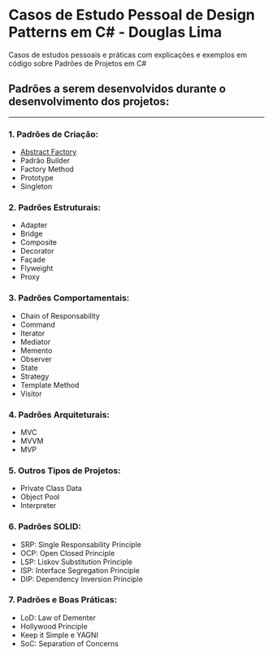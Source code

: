 # Casos de Estudo Pessoal de Design Patterns em C# - Douglas Lima

Casos de estudos pessoais e práticas com explicações e exemplos em código sobre Padrões de Projetos em C#

## Padrões a serem desenvolvidos durante o desenvolvimento dos projetos:
---

### 1. Padrões de Criação: ###

- [Abstract Factory](https://code4coders.wordpress.com/2016/04/29/principios-de-design-patterns-em-c-abstract-factory/)
- Padrão Builder
- Factory Method
- Prototype
- Singleton

### 2. Padrões Estruturais: ###

- Adapter
- Bridge
- Composite
- Decorator
- Façade
- Flyweight
- Proxy

### 3. Padrões Comportamentais: ###

- Chain of Responsability
- Command
- Iterator
- Mediator
- Memento
- Observer
- State
- Strategy
- Template Method
- Visitor

### 4. Padrões Arquiteturais: ###

- MVC
- MVVM
- MVP

### 5. Outros Tipos de Projetos: ###

- Private Class Data
- Object Pool 
- Interpreter

### 6. Padrões SOLID: ###

- SRP: Single Responsability Principle
- OCP: Open Closed Principle
- LSP: Liskov Substitution Principle
- ISP: Interface Segregation Principle
- DIP: Dependency Inversion Principle

### 7. Padrões e Boas Práticas: ###

- LoD: Law of Dementer
- Hollywood Principle
- Keep it Simple e YAGNI
- SoC: Separation of Concerns